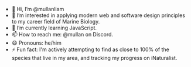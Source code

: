 - 👋 Hi, I’m @mullanliam
- 👀 I’m interested in applying modern web and software design principles to my career field of Marine Biology.
- 🌱 I’m currently learning JavaScript.
- 📫 How to reach me: @mullan on Discord.
- 😄 Pronouns: he/him
- ⚡ Fun fact: I'm actively attempting to find as close to 100% of the species that live in my area, and tracking my progress on iNaturalist.

<!---
mullanliam/mullanliam is a ✨ special ✨ repository because its `README.md` (this file) appears on your GitHub profile.
You can click the Preview link to take a look at your changes.
--->
